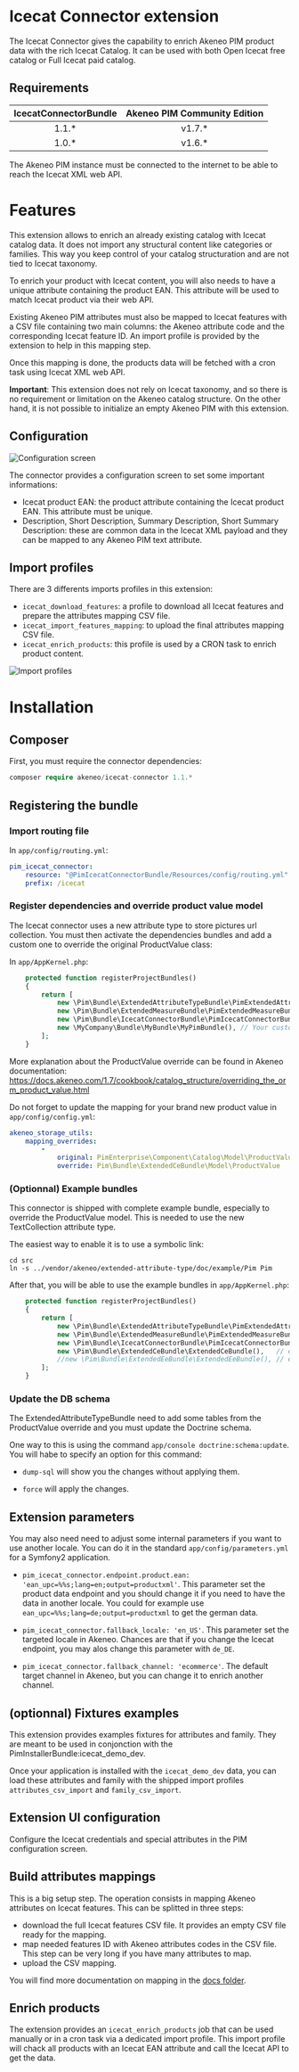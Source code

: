 # Icecat Connector extension

The Icecat Connector gives the capability to enrich Akeneo PIM product data with the rich Icecat Catalog. It can be used with both Open Icecat free catalog or Full Icecat paid catalog.

## Requirements

| IcecatConnectorBundle | Akeneo PIM Community Edition |
|:---------------------:|:----------------------------:|
| 1.1.*                 | v1.7.*                       |
| 1.0.*                 | v1.6.*                       |

The Akeneo PIM instance must be connected to the internet to be able to reach the Icecat XML web API.

# Features

This extension allows to enrich an already existing catalog with Icecat catalog data. It does not import any structural content like categories or families. This way you keep control of your catalog structuration and are not tied to Icecat taxonomy.

To enrich your product with Icecat content, you will also needs to have a unique attribute containing the product EAN. This attribute will be used to match Icecat product via their web API.

Existing Akeneo PIM attributes must also be mapped to Icecat features with a CSV file containing two main columns: the Akeneo attribute code and the corresponding Icecat feature ID. An import profile is provided by the extension to help in this mapping step.

Once this mapping is done, the products data will be fetched with a cron task using Icecat XML web API.

**Important**: This extension does not rely on Icecat taxonomy, and so there is no requirement or limitation on the Akeneo catalog structure.
On the other hand, it is not possible to initialize an empty Akeneo PIM with this extension.

## Configuration

![Configuration screen](docs/img/icecat-config-01.png)

The connector provides a configuration screen to set some important informations:
- Icecat product EAN: the product attribute containing the Icecat product EAN. This attribute must be unique.
- Description, Short Description, Summary Description, Short Summary Description: these are common data in the Icecat XML payload and they can be mapped to any Akeneo PIM text attribute.

## Import profiles

There are 3 differents imports profiles in this extension:
- `icecat_download_features`: a profile to download all Icecat features and prepare the attributes mapping CSV file.
- `icecat_import_features_mapping`: to upload the final attributes mapping CSV file.
- `icecat_enrich_products`: this profile is used by a CRON task to enrich product content.

![Import profiles](docs/img/icecat-import-01.png)

# Installation

## Composer

First, you must require the connector dependencies:

```php
composer require akeneo/icecat-connector 1.1.*
```

## Registering the bundle

### Import routing file

In `app/config/routing.yml`:

```yml
pim_icecat_connector:
    resource: "@PimIcecatConnectorBundle/Resources/config/routing.yml"
    prefix: /icecat
```

### Register dependencies and override product value model

The Icecat connector uses a new attribute type to store pictures url collection.
You must then activate the dependencies bundles and add a custom one to override the original ProductValue class:

In `app/AppKernel.php`:

```php
    protected function registerProjectBundles()
    {
        return [
            new \Pim\Bundle\ExtendedAttributeTypeBundle\PimExtendedAttributeTypeBundle(),
            new \Pim\Bundle\ExtendedMeasureBundle\PimExtendedMeasureBundle(),
            new \Pim\Bundle\IcecatConnectorBundle\PimIcecatConnectorBundle(),
            new \MyCompany\Bundle\MyBundle\MyPimBundle(), // Your custom bundle with overriden ProductValue
        ];
    }
```

More explanation about the ProductValue override can be found in Akeneo documentation: 
https://docs.akeneo.com/1.7/cookbook/catalog_structure/overriding_the_orm_product_value.html

Do not forget to update the mapping for your brand new product value in `app/config/config.yml`:

```yaml
akeneo_storage_utils:
    mapping_overrides:
        -
            original: PimEnterprise\Component\Catalog\Model\ProductValue
            override: Pim\Bundle\ExtendedCeBundle\Model\ProductValue
```

### (Optionnal) Example bundles

This connector is shipped with complete example bundle, especially to override the ProductValue model.
This is needed to use the new TextCollection attribute type.

The easiest way to enable it is to use a symbolic link:

```
cd src
ln -s ../vendor/akeneo/extended-attribute-type/doc/example/Pim Pim
```

After that, you will be able to use the example bundles in `app/AppKernel.php`:

```php
    protected function registerProjectBundles()
    {
        return [
            new \Pim\Bundle\ExtendedAttributeTypeBundle\PimExtendedAttributeTypeBundle(),
            new \Pim\Bundle\ExtendedMeasureBundle\PimExtendedMeasureBundle(),
            new \Pim\Bundle\IcecatConnectorBundle\PimIcecatConnectorBundle(),
            new \Pim\Bundle\ExtendedCeBundle\ExtendedCeBundle(),   // example CE bundle to activate the extended attributes
            //new \Pim\Bundle\ExtendedEeBundle\ExtendedEeBundle(), // example EE bundle to activate the extended attributes
        ];
    }
```

### Update the DB schema

The ExtendedAttributeTypeBundle need to add some tables from the ProductValue override and you must update the Doctrine schema.

One way to this is using the command `app/console doctrine:schema:update`. 
You will habe to specify an option for this command:

* `dump-sql` will show you the changes without applying them.

* `force` will apply the changes.

## Extension parameters

You may also need need to adjust some internal parameters if you want to use another locale.
You can do it in the standard `app/config/parameters.yml` for a Symfony2 application.

* `pim_icecat_connector.endpoint.product.ean: 'ean_upc=%%s;lang=en;output=productxml'`. 
  This parameter set the product data endpoint and you should change it if you need to have the data in another locale.
  You could for example use `ean_upc=%%s;lang=de;output=productxml` to get the german data.
  
* `pim_icecat_connector.fallback_locale: 'en_US'`. This parameter set the targeted locale in Akeneo.
  Chances are that if you change the Icecat endpoint, you may alos change this parameter with `de_DE`.

* `pim_icecat_connector.fallback_channel: 'ecommerce'`. 
  The default target channel in Akeneo, but you can change it to enrich another channel.

## (optionnal) Fixtures examples

This extension provides examples fixtures for attributes and family.
They are meant to be used in conjonction with the PimInstallerBundle:icecat_demo_dev.

Once your application is installed with the `icecat_demo_dev` data, you can load these attributes and family with the
shipped import profiles `attributes_csv_import` and `family_csv_import`.

## Extension UI configuration

Configure the Icecat credentials and special attributes in the PIM configuration screen.

## Build attributes mappings

This is a big setup step. The operation consists in mapping Akeneo attributes on Icecat features.
This can be splitted in three steps:
* download the full Icecat features CSV file. It provides an empty CSV file ready for the mapping.
* map needed features ID with Akeneo attributes codes in the CSV file. This step can be very long if you have many attributes to map.
* upload the CSV mapping.

You will find more documentation on mapping in the [docs folder](docs/mapping.md).

## Enrich products  

The extension provides an `icecat_enrich_products` job that can be used manually or in a cron task via a dedicated import profile.
This import profile will chack all products with an Icecat EAN attribute and call the Icecat API to get the data. 
